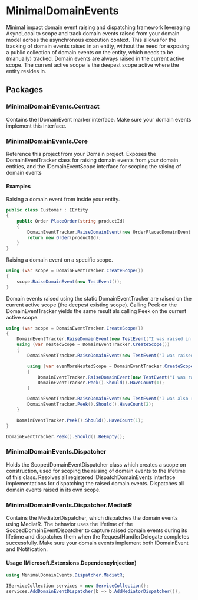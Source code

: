 # MinimalDomainEvents
Minimal impact domain event raising and dispatching framework leveraging AsyncLocal to scope and track domain events raised from your domain model across the asynchronous execution context. This allows for the tracking of domain events raised in an entity, without the need for exposing a public collection of domain events on the entity, which needs to be (manually) tracked. Domain events are always raised in the current active scope. The current active scope is the deepest scope active where the entity resides in.

## Packages
### MinimalDomainEvents.Contract
Contains the IDomainEvent marker interface. Make sure your domain events implement this interface.

### MinimalDomainEvents.Core
Reference this project from your Domain project. Exposes the DomainEventTracker class for raising domain events from your domain entities, and the IDomainEventScope interface for scoping the raising of domain events

#### Examples
Raising a domain event from inside your entity.
```csharp
public class Customer : IEntity
{
    public Order PlaceOrder(string productId)
    {
        DomainEventTracker.RaiseDomainEvent(new OrderPlacedDomainEvent { ProductId = productId });
        return new Order(productId);
    }
}
```
Raising a domain event on a specific scope.
```csharp
using (var scope = DomainEventTracker.CreateScope())
{
    scope.RaiseDomainEvent(new TestEvent());
}
```
Domain events raised using the static DomainEventTracker are raised on the current active scope (the deepest existing scope). Calling Peek on the DomainEventTracker yields the same result als calling Peek on the current active scope.
```csharp
using (var scope = DomainEventTracker.CreateScope())
{
    DomainEventTracker.RaiseDomainEvent(new TestEvent("I was raised in the top scope."));
    using (var nestedScope = DomainEventTracker.CreateScope())
    {
        DomainEventTracker.RaiseDomainEvent(new TestEvent("I was raised in the nested scope."));

        using (var evenMoreNestedScope = DomainEventTracker.CreateScope())
        {
            DomainEventTracker.RaiseDomainEvent(new TestEvent("I was raised in the deepest scope."));
            DomainEventTracker.Peek().Should().HaveCount(1);
        }

        DomainEventTracker.RaiseDomainEvent(new TestEvent("I was also raised in the nested scope."));
        DomainEventTracker.Peek().Should().HaveCount(2);
    }

    DomainEventTracker.Peek().Should().HaveCount(1);
}

DomainEventTracker.Peek().Should().BeEmpty();
```


### MinimalDomainEvents.Dispatcher
Holds the ScopedDomainEventDispatcher class which creates a scope on construction, used for scoping the raising of domain events to the lifetime of this class. Resolves all registered IDispatchDomainEvents interface implementations for dispatching the raised domain events. Dispatches all domain events raised in its own scope.

### MinimalDomainEvents.Dispatcher.MediatR
Contains the MediatorDispatcher, which dispatches the domain events using MediatR. The behavior uses the lifetime of the ScopedDomainEventDispatcher to capture raised domain events during its lifetime and dispatches them when the RequestHandlerDelegate completes successfully. Make sure your domain events implement both IDomainEvent and INotification.

#### Usage (Microsoft.Extensions.DependencyInjection)
```csharp
using MinimalDomainEvents.Dispatcher.MediatR;

IServiceCollection services = new ServiceCollection();
services.AddDomainEventDispatcher(b => b.AddMediatorDispatcher());
```